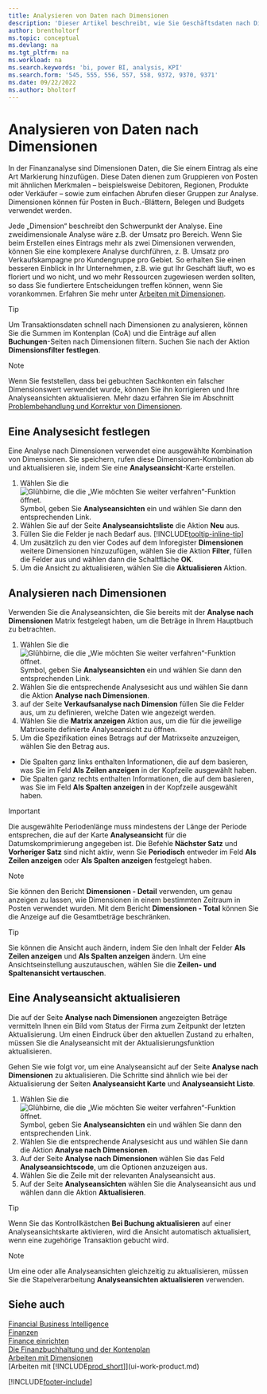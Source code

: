 ```yaml
---
title: Analysieren von Daten nach Dimensionen
description: 'Dieser Artikel beschreibt, wie Sie Geschäftsdaten nach Dimensionen analysieren können, um einen besseren Einblick in Ihr Unternehmen zu erhalten.'
author: brentholtorf
ms.topic: conceptual
ms.devlang: na
ms.tgt_pltfrm: na
ms.workload: na
ms.search.keywords: 'bi, power BI, analysis, KPI'
ms.search.form: '545, 555, 556, 557, 558, 9372, 9370, 9371'
ms.date: 09/22/2022
ms.author: bholtorf
---
```

# <a name="analyze-data-by-dimensions"></a>Analysieren von Daten nach Dimensionen

In der Finanzanalyse sind Dimensionen Daten, die Sie einem Eintrag als eine Art Markierung hinzufügen. Diese Daten dienen zum Gruppieren von Posten mit ähnlichen Merkmalen – beispielsweise Debitoren, Regionen, Produkte oder Verkäufer – sowie zum einfachen Abrufen dieser Gruppen zur Analyse. Dimensionen können für Posten in Buch.-Blättern, Belegen und Budgets verwendet werden. 

Jede „Dimension“ beschreibt den Schwerpunkt der Analyse. Eine zweidimensionale Analyse wäre z.B. der Umsatz pro Bereich. Wenn Sie beim Erstellen eines Eintrags mehr als zwei Dimensionen verwenden, können Sie eine komplexere Analyse durchführen, z. B. Umsatz pro Verkaufskampagne pro Kundengruppe pro Gebiet. So erhalten Sie einen besseren Einblick in Ihr Unternehmen, z.B. wie gut Ihr Geschäft läuft, wo es floriert und wo nicht, und wo mehr Ressourcen zugewiesen werden sollten, so dass Sie fundiertere Entscheidungen treffen können, wenn Sie vorankommen. Erfahren Sie mehr unter [Arbeiten mit Dimensionen](finance-dimensions.md).

> [!TIP]
> Um Transaktionsdaten schnell nach Dimensionen zu analysieren, können Sie die Summen im Kontenplan (CoA) und die Einträge auf allen **Buchungen**-Seiten nach Dimensionen filtern. Suchen Sie nach der Aktion **Dimensionsfilter festlegen**.

> [!NOTE]
> Wenn Sie feststellen, dass bei gebuchten Sachkonten ein falscher Dimensionswert verwendet wurde, können Sie ihn korrigieren und Ihre Analyseansichten aktualisieren. Mehr dazu erfahren Sie im Abschnitt [Problembehandlung und Korrektur von Dimensionen](finance-troubleshooting-correcting-dimensions.md#changing-dimension-assignments-after-posting).

## <a name="set-up-an-analysis-view"></a>Eine Analysesicht festlegen

Eine Analyse nach Dimensionen verwendet eine ausgewählte Kombination von Dimensionen. Sie speichern, rufen diese Dimensionen-Kombination ab und aktualisieren sie, indem Sie eine **Analyseansicht**-Karte erstellen. 

1. Wählen Sie die ![Glühbirne, die die „Wie möchten Sie weiter verfahren“-Funktion öffnet.](media/ui-search/search_small.png "Tell me-Funktion") Symbol, geben Sie **Analyseansichten** ein und wählen Sie dann den entsprechenden Link.  
2. Wählen Sie auf der Seite **Analyseansichtsliste** die Aktion **Neu** aus.
3. Füllen Sie die Felder je nach Bedarf aus. [!INCLUDE[tooltip-inline-tip](includes/tooltip-inline-tip_md.md)]
4. Um zusätzlich zu den vier Codes auf dem Inforegister **Dimensionen** weitere Dimensionen hinzuzufügen, wählen Sie die Aktion **Filter**, füllen die Felder aus und wählen dann die Schaltfläche **OK**.  
5. Um die Ansicht zu aktualisieren, wählen Sie die **Aktualisieren** Aktion.

## <a name="analyze-by-dimensions"></a>Analysieren nach Dimensionen

Verwenden Sie die Analyseansichten, die Sie bereits mit der **Analyse nach Dimensionen** Matrix festgelegt haben, um die Beträge in Ihrem Hauptbuch zu betrachten.   

1. Wählen Sie die ![Glühbirne, die die „Wie möchten Sie weiter verfahren“-Funktion öffnet.](media/ui-search/search_small.png "Tell me-Funktion") Symbol, geben Sie **Analyseansichten** ein und wählen Sie dann den entsprechenden Link.  
2. Wählen Sie die entsprechende Analysesicht aus und wählen Sie dann die Aktion **Analyse nach Dimensionen**.
3. auf der Seite  **Verkaufsanalyse nach Dimension** füllen Sie die Felder aus, um zu definieren, welche Daten wie angezeigt werden.
4. Wählen Sie die **Matrix anzeigen** Aktion aus, um die für die jeweilige Matrixseite definierte Analyseansicht zu öffnen.
5. Um die Spezifikation eines Betrags auf der Matrixseite anzuzeigen, wählen Sie den Betrag aus.  

- Die Spalten ganz links enthalten Informationen, die auf dem basieren, was Sie im Feld **Als Zeilen anzeigen** in der Kopfzeile ausgewählt haben.  
- Die Spalten ganz rechts enthalten Informationen, die auf dem basieren, was Sie im Feld **Als Spalten anzeigen** in der Kopfzeile ausgewählt haben.

> [!IMPORTANT]  
> Die ausgewählte Periodenlänge muss mindestens der Länge der Periode entsprechen, die auf der Karte **Analyseansicht** für die Datumskomprimierung angegeben ist. Die Befehle **Nächster Satz** und **Vorheriger Satz** sind nicht aktiv, wenn Sie **Periodisch** entweder im Feld **Als Zeilen anzeigen** oder **Als Spalten anzeigen** festgelegt haben.  

> [!NOTE]  
> Sie können den Bericht **Dimensionen - Detail** verwenden, um genau anzeigen zu lassen, wie Dimensionen in einem bestimmten Zeitraum in Posten verwendet wurden. Mit dem Bericht **Dimensionen - Total** können Sie die Anzeige auf die Gesamtbeträge beschränken.  

> [!TIP]  
> Sie können die Ansicht auch ändern, indem Sie den Inhalt der Felder **Als Zeilen anzeigen** und **Als Spalten anzeigen** ändern. Um eine Ansichtseinstellung auszutauschen, wählen Sie die **Zeilen- und Spaltenansicht vertauschen**.

## <a name="update-an-analysis-view"></a>Eine Analyseansicht aktualisieren

Die auf der Seite **Analyse nach Dimensionen** angezeigten Beträge vermitteln Ihnen ein Bild vom Status der Firma zum Zeitpunkt der letzten Aktualisierung. Um einen Eindruck über den aktuellen Zustand zu erhalten, müssen Sie die Analyseansicht mit der Aktualisierungsfunktion aktualisieren.

Gehen Sie wie folgt vor, um eine Analyseansicht auf der Seite **Analyse nach Dimensionen** zu aktualisieren. Die Schritte sind ähnlich wie bei der Aktualisierung der Seiten **Analyseansicht Karte** und **Analyseansicht Liste**.  

1. Wählen Sie die ![Glühbirne, die die „Wie möchten Sie weiter verfahren“-Funktion öffnet.](media/ui-search/search_small.png "Tell me-Funktion") Symbol, geben Sie **Analyseansichten** ein und wählen Sie dann den entsprechenden Link.
2. Wählen Sie die entsprechende Analysesicht aus und wählen Sie dann die Aktion **Analyse nach Dimensionen**.
3. Auf der Seite **Analyse nach Dimensionen** wählen Sie das Feld **Analyseansichtscode**, um die Optionen anzuzeigen aus.  
4. Wählen Sie die Zeile mit der relevanten Analyseansicht aus.  
5. Auf der Seite **Analyseansichten** wählen Sie die Analyseansicht aus und wählen dann die Aktion **Aktualisieren**.  

> [!TIP]  
> Wenn Sie das Kontrollkästchen **Bei Buchung aktualisieren** auf einer Analyseansichtskarte aktivieren, wird die Ansicht automatisch aktualisiert, wenn eine zugehörige Transaktion gebucht wird.

> [!NOTE]  
> Um eine oder alle Analyseansichten gleichzeitig zu aktualisieren, müssen Sie die Stapelverarbeitung  **Analyseansichten aktualisieren** verwenden.  

## <a name="see-also"></a>Siehe auch

[Financial Business Intelligence](bi.md)  
[Finanzen](finance.md)  
[Finance einrichten](finance-setup-finance.md)  
[Die Finanzbuchhaltung und der Kontenplan](finance-general-ledger.md)  
[Arbeiten mit Dimensionen](finance-dimensions.md)  
[Arbeiten mit [!INCLUDE[prod_short](includes/prod_short.md)]](ui-work-product.md)  

[!INCLUDE[footer-include](includes/footer-banner.md)]
